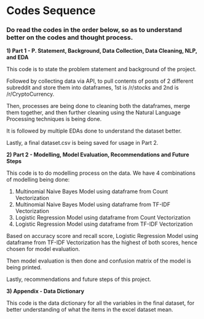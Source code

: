 # Codes Sequence

### **Do read the codes in the order below, so as to understand better on the codes and thought process.**


**1) Part 1 -  P. Statement, Background, Data Collection, Data Cleaning, NLP, and EDA**


This code is to state the problem statement and background of the project. 


Followed by collecting data via API, to pull contents of posts of 2 different subreddit and store them into dataframes, 1st is /r/stocks and 2nd is /r/CryptoCurrency.

Then, processes are being done to cleaning both the dataframes, merge them together, and then further cleaning using the Natural Language Processing techniques is being done.

It is followed by multiple EDAs done to understand the dataset better.

Lastly, a final dataset.csv is being saved for usage in Part 2.


**2) Part 2 - Modelling, Model Evaluation, Recommendations and Future Steps**


This code is to do modelling process on the data. We have 4 combinations of modelling being done:
1. Multinomial Naive Bayes Model using dataframe from Count Vectorization
2. Multinomial Naive Bayes Model using dataframe from TF-IDF Vectorization
3. Logistic Regression Model using dataframe from Count Vectorization
4. Logistic Regression Model using dataframe from TF-IDF Vectorization

Based on accuracy score and recall score, Logistic Regression Model using dataframe from TF-IDF Vectorization has the highest of both scores, hence chosen for model evaluation.

Then model evaluation is then done and confusion matrix of the model is being printed. 

Lastly, recommendations and future steps of this project.


**3) Appendix - Data Dictionary**


This code is the data dictionary for all the variables in the final dataset, for better understanding of what the items in the excel dataset mean.